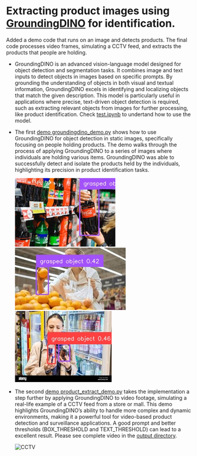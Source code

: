 # Extracting product images using [GroundingDINO](https://github.com/IDEA-Research/GroundingDINO.git) for identification.

Added a demo code that runs on an image and detects products. The final code processes video frames, simulating a CCTV feed, and extracts the products that people are holding.

- GroundingDINO is an advanced vision-language model designed for object detection and segmentation tasks. It combines image and text inputs to detect objects in images based on specific prompts. By grounding the understanding of objects in both visual and textual information, GroundingDINO excels in identifying and localizing objects that match the given description. This model is particularly useful in applications where precise, text-driven object detection is required, such as extracting relevant objects from images for further processing, like product identification. Check [test.ipynb](test.ipynb) to undertand how to use the model.

- The first [demo groundingdino_demo.py](groundingdino_demo.py) shows how to use GroundingDINO for object detection in static images, specifically focusing on people holding products. The demo walks through the process of applying GroundingDINO to a series of images where individuals are holding various items. GroundingDINO was able to successfully detect and isolate the products held by the individuals, highlighting its precision in product identification tasks.

  ![cocacola3](asset/outputs/cocacola3.jpg)  ![orange3](asset/outputs/orange3.jpg)  ![redbull2](asset/outputs/redbull2.jpg)

- The second [demo product_extract_demo.py](product_extract_demo.py) takes the implementation a step further by applying GroundingDINO to video footage, simulating a real-life example of a CCTV feed from a store or mall. This demo highlights GroundingDINO’s ability to handle more complex and dynamic environments, making it a powerful tool for video-based product detection and surveillance applications. A good prompt and better thresholds (BOX_THRESHOLD and TEXT_THRESHOLD) can lead to a excellent result. Please see complete video in the [output directory](asset/outputs).

  ![CCTV](asset/outputs/HD%20CCTV%20Camera%20video%203MP%204MP%20iProx%20CCTV%20HDCCTVCameras.net%20retail%20store.gif)